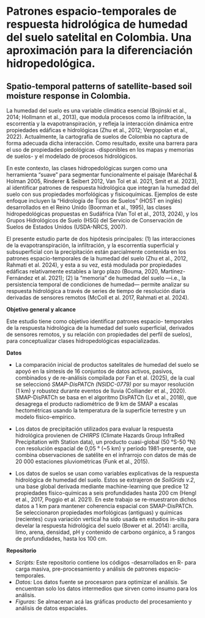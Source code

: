 # Patrones espacio-temporales de respuesta hidrológica de humedad del suelo satelital en Colombia. Una aproximación para la diferenciación hidropedológica.
## Spatio-temporal patterns of satellite-based soil moisture response in Colombia. 

La humedad del suelo es una variable climática esencial  (Bojinski et al., 2014; Hollmann et al., 2013), que modula procesos como la infiltración, la escorrentía y la evapotranspiración, y refleja la interacción dinámica entre propiedades edáficas e hidrológicas (Zhu et al., 2012; Vergopolan et al., 2022). Actualmente, la cartografía de suelos de Colombia no captura de forma adecuada dicha interacción. Como resultado, exsite una barrera para el uso de propiedades pedológicas -disponibles en los mapas y memorias de suelos- y el modelado de procesos hidrológicos.

En este contexto, las clases hidropedológicas surgen como una herramienta “suave” para segmentar funcionalmente el paisaje (Maréchal & Holman 2005, Rinderer & Seibert 2012, Van Tol et al. 2021, Smit et al. 2023), al identificar patrones de respuesta hidrológica que integran la humedad del suelo con sus propiedades morfológicas y fisicoquímicas. Ejemplos de este enfoque incluyen la “Hidrología de Tipos de Suelos” (HOST en inglés) desarrollados en el Reino Unido (Boorman et al., 1995), las clases hidropedológicas propuestas en Sudáfrica (Van Tol et al., 2013, 2024), y los Grupos Hidrológicos de Suelo (HSG) del Servicio de Conservación de Suelos de Estados Unidos (USDA-NRCS, 2007).

El presente estudio parte de dos hipótesis principales: (1) las interacciones de la evapotranspiración, la infiltración, y la escorrentía superficial y subsuperficial con la precipitación están parcialmente contenida en los patrones espacio-temporales de la humedad del suelo (Zhu et al., 2012, Rahmati et al. 2024), y esta a su vez, está modulada por propiedades edáficas relativamente estables a largo plazo (Bouma, 2020, Martínez- Fernández et al. 2021); (2) la “memoria” de humedad del suelo —i.e., la persistencia temporal de condiciones de humedad— permite analizar su respuesta hidrológica a través de series de tiempo de resolución diaria derivadas de sensores remotos (McColl et al. 2017, Rahmati et al. 2024).

**Objetivo general y alcance**

Este estudio tiene como objetivo identificar patrones espacio- temporales de la respuesta hidrológica de la humedad del suelo superficial, derivados de sensores remotos, y su relación con propiedades del perfil de suelos), para conceptualizar clases hidropedológicas espacializadas. 

**Datos**
* La comparación inicial de productos satelitales de humedad del suelo se apoyó en la síntesis de 16 conjuntos de datos activos, pasivos, combinados y de re-análisis compilada por Fan et al. (2025), de la cual se seleccionó *SMAP-DisPATCh (NSIDC-0779)* por su mayor resolución (1 km) y robustez durante eventos de lluvia (Colliander et al., 2020). SMAP-DisPATCh se basa en el algoritmo DisPATCh (Lv et al., 2018), que desagrega el producto radiométrico de 9 km de SMAP a escalas hectométricas usando la temperatura de la superficie terrestre y un modelo físico-empírico.

* Los datos de precipitación utilizados para evaluar la respuesta hidrológica provienen de *CHIRPS* (Climate Hazards Group InfraRed Precipitation with Station data), un producto cuasi-global (50 °S-50 °N) con resolución espacial de 0,05 ° (~5 km) y período 1981-presente, que combina observaciones de satélite en el infrarrojo con datos de más de 20 000 estaciones pluviométricas (Funk et al., 2015).

* Los datos de suelos se usan como variables explicativas de la respuesta hidrológica de humedad del suelo. Estos se extrajeron de *SoilGrids v.2*, una base global derivada mediante machine-learning que predice 12 propiedades físico-químicas a seis profundidades hasta 200 cm (Hengl et al., 2017, Poggio et al. 2021). En este trabajo se re-muestraron dichos datos a 1 km para mantener coherencia espacial con SMAP-DisPATCh. Se seleccionaron propiedades morfológicas (antiguas) y químicas (recientes) cuya variación vertical ha sido usada en estudios in-situ para develar la respuesta hidrológica del suelo (Bower et al. 2014): arcilla, limo, arena, densidad, pH y contenido de carbono orgánico, a 5 rangos de profundidades, hasta los 100 cm.

**Repositorio**
* *Scripts:* Este repositorio contiene los códigos -desarrollados en R- para carga masiva, pre-procesamiento y análisis de patrones espacio-temporales.
* *Datos:* Los datos fuente se procesaron para optimizar el análisis. Se encuentran solo los datos intermedios que sirven como insumo para los análisis.
* *Figuras:* Se almacenan acá las gráficas producto del procesamiento y análisis de datos espaciales.




